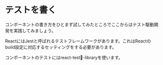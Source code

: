 # テストを書く

コンポーネントの書き方をひとまず試してみたところでここからはテスト駆動開発を実践してみましょう。

ReactにはJestと呼ばれるテストフレームワークがあります。これはReactのbuild設定に対応するセッティングをする必要があります。

コンポーネントのテストにはreact-test-libraryを使います。

